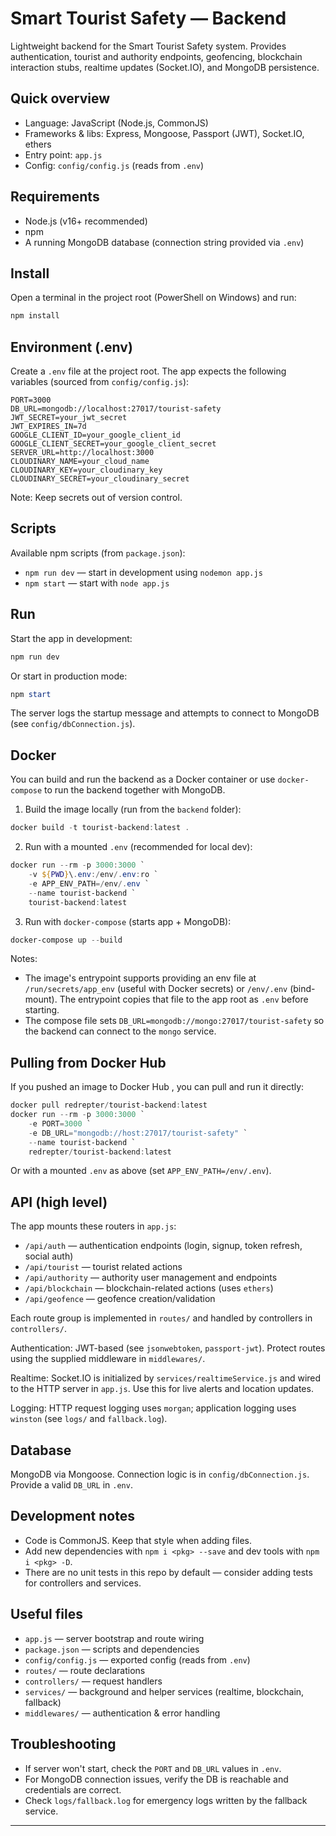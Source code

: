# Smart Tourist Safety — Backend

Lightweight backend for the Smart Tourist Safety system. Provides authentication, tourist and authority endpoints, geofencing, blockchain interaction stubs, realtime updates (Socket.IO), and MongoDB persistence.

## Quick overview
- Language: JavaScript (Node.js, CommonJS)
- Frameworks & libs: Express, Mongoose, Passport (JWT), Socket.IO, ethers
- Entry point: `app.js`
- Config: `config/config.js` (reads from `.env`)

## Requirements
- Node.js (v16+ recommended)
- npm
- A running MongoDB database (connection string provided via `.env`)

## Install

Open a terminal in the project root (PowerShell on Windows) and run:

```powershell
npm install
```

## Environment (.env)
Create a `.env` file at the project root. The app expects the following variables (sourced from `config/config.js`):

```
PORT=3000
DB_URL=mongodb://localhost:27017/tourist-safety
JWT_SECRET=your_jwt_secret
JWT_EXPIRES_IN=7d
GOOGLE_CLIENT_ID=your_google_client_id
GOOGLE_CLIENT_SECRET=your_google_client_secret
SERVER_URL=http://localhost:3000
CLOUDINARY_NAME=your_cloud_name
CLOUDINARY_KEY=your_cloudinary_key
CLOUDINARY_SECRET=your_cloudinary_secret
```

Note: Keep secrets out of version control.

## Scripts
Available npm scripts (from `package.json`):

- `npm run dev` — start in development using `nodemon app.js`
- `npm start` — start with `node app.js`

## Run
Start the app in development:

```powershell
npm run dev
```

Or start in production mode:

```powershell
npm start
```

The server logs the startup message and attempts to connect to MongoDB (see `config/dbConnection.js`).

## Docker
You can build and run the backend as a Docker container or use `docker-compose` to run the backend together with MongoDB.

1) Build the image locally (run from the `backend` folder):

```powershell
docker build -t tourist-backend:latest .
```

2) Run with a mounted `.env` (recommended for local dev):

```powershell
docker run --rm -p 3000:3000 `
	-v ${PWD}\.env:/env/.env:ro `
	-e APP_ENV_PATH=/env/.env `
	--name tourist-backend `
	tourist-backend:latest
```

3) Run with `docker-compose` (starts app + MongoDB):

```powershell
docker-compose up --build
```

Notes:
- The image's entrypoint supports providing an env file at `/run/secrets/app_env` (useful with Docker secrets) or `/env/.env` (bind-mount). The entrypoint copies that file to the app root as `.env` before starting.
- The compose file sets `DB_URL=mongodb://mongo:27017/tourist-safety` so the backend can connect to the `mongo` service.

## Pulling from Docker Hub
If you pushed an image to Docker Hub , you can pull and run it directly:

```powershell
docker pull redrepter/tourist-backend:latest
docker run --rm -p 3000:3000 `
	-e PORT=3000 `
	-e DB_URL="mongodb://host:27017/tourist-safety" `
	--name tourist-backend `
	redrepter/tourist-backend:latest
```

Or with a mounted `.env` as above (set `APP_ENV_PATH=/env/.env`).

## API (high level)
The app mounts these routers in `app.js`:

- `/api/auth` — authentication endpoints (login, signup, token refresh, social auth)
- `/api/tourist` — tourist related actions
- `/api/authority` — authority user management and endpoints
- `/api/blockchain` — blockchain-related actions (uses `ethers`)
- `/api/geofence` — geofence creation/validation

Each route group is implemented in `routes/` and handled by controllers in `controllers/`.

Authentication: JWT-based (see `jsonwebtoken`, `passport-jwt`). Protect routes using the supplied middleware in `middlewares/`.

Realtime: Socket.IO is initialized by `services/realtimeService.js` and wired to the HTTP server in `app.js`. Use this for live alerts and location updates.

Logging: HTTP request logging uses `morgan`; application logging uses `winston` (see `logs/` and `fallback.log`).

## Database
MongoDB via Mongoose. Connection logic is in `config/dbConnection.js`. Provide a valid `DB_URL` in `.env`.

## Development notes
- Code is CommonJS. Keep that style when adding files.
- Add new dependencies with `npm i <pkg> --save` and dev tools with `npm i <pkg> -D`.
- There are no unit tests in this repo by default — consider adding tests for controllers and services.

## Useful files
- `app.js` — server bootstrap and route wiring
- `package.json` — scripts and dependencies
- `config/config.js` — exported config (reads from `.env`)
- `routes/` — route declarations
- `controllers/` — request handlers
- `services/` — background and helper services (realtime, blockchain, fallback)
- `middlewares/` — authentication & error handling

## Troubleshooting
- If server won't start, check the `PORT` and `DB_URL` values in `.env`.
- For MongoDB connection issues, verify the DB is reachable and credentials are correct.
- Check `logs/fallback.log` for emergency logs written by the fallback service.

---
